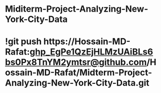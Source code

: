 # Miditerm-Project-Analyzing-New-York-City-Data
# !git push https://Hossain-MD-Rafat: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@github.com/Hossain-MD-Rafat/Midterm-Project-Analyzing-New-York-City-Data.git
